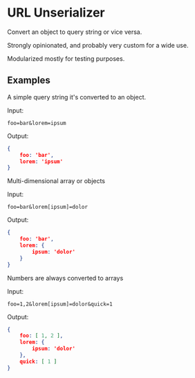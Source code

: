 # URL Unserializer

Convert an object to query string or vice versa.

Strongly opinionated, and probably very custom for a wide use.

Modularized mostly for testing purposes.

## Examples

A simple query string it's converted to an object.

Input: 

`foo=bar&lorem=ipsum`

Output: 

``` json
{
	foo: 'bar',
	lorem: 'ipsum'
}
```

Multi-dimensional array or objects

Input:

`foo=bar&lorem[ipsum]=dolor`

Output:

```json
{
	foo: 'bar',
	lorem: {
		ipsum: 'dolor'
	}
}
```

Numbers are always converted to arrays

Input:

`foo=1,2&lorem[ipsum]=dolor&quick=1`

Output:

```json
{
	foo: [ 1, 2 ],
	lorem: {
		ipsum: 'dolor'
	},
	quick: [ 1 ]
}
```
